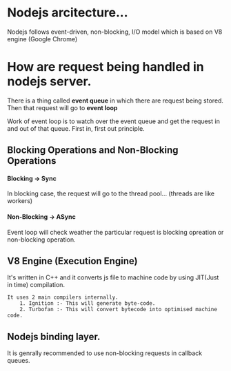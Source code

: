# Nodejs arcitecture... 

Nodejs follows event-driven, non-blocking, I/O model which is based on V8 engine (Google Chrome)

# How are request being handled in nodejs server. 
There is a thing called **event queue** in which there are request being stored. 
Then that request will go to **event loop**

Work of event loop is to watch over the event queue and get the request in and out of that queue. First in, first out principle. 

## Blocking Operations and Non-Blocking Operations

#### Blocking -> Sync 
In blocking case, the request will go to the thread pool... (threads are like workers)
#### Non-Blocking -> ASync 
Event loop will check weather the particular request is blocking opreation or non-blocking operation.  

## V8 Engine (Execution Engine)
It's written in C++ and it converts js file to machine code by using JIT(Just in time) compilation. 

    It uses 2 main compilers internally. 
        1. Ignition :- This will generate byte-code.
        2. Turbofan :- This will convert bytecode into optimised machine code. 

## Nodejs binding layer. 
It is genrally recommended to use non-blocking requests in callback queues. 
